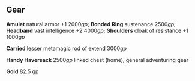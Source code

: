 ## **Gear**

**Amulet** natural armor +1 $2000 gp$;
**Bonded Ring** sustenance $2500 gp$;
**Headband** vast intelligence +2 $4000 gp$;
**Shoulders** cloak of resistance +1 $1000 gp$

**Carried** lesser metamagic rod of extend $3000 gp$

**Handy Haversack** $2500 gp$
linked chest (home),
general adventuring gear

**Gold**  82.5 gp
